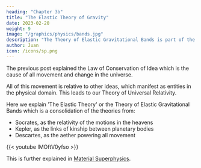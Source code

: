 ```yaml
---
heading: "Chapter 3b"
title: "The Elastic Theory of Gravity"
date: 2023-02-20
weight: 9
image: "/graphics/physics/bands.jpg"
description: "The Theory of Elastic Gravitational Bands is part of the details of the Theory of Universal Relativity"
author: Juan
icon: /icons/sp.png
---
```




The previous post explained the Law of Conservation of Idea which is the cause of all movement and change in the universe. 

All of this movement is relative to other ideas, which manifest as entities in the physical domain. This leads to our Theory of Universal Relativity. 

Here we explain 'The Elastic Theory' or the Theory of Elastic Gravitational Bands which is a consolidation of the theories from:

- Socrates, as the relativity of the motions in the heavens
- Kepler, as the links of kinship between planetary bodies
- Descartes, as the aether powering all movement


{{< youtube IMOftV0yfso >}}


This is further explained in [Material Superphysics](/material/principles/part-2/chapter-04).
